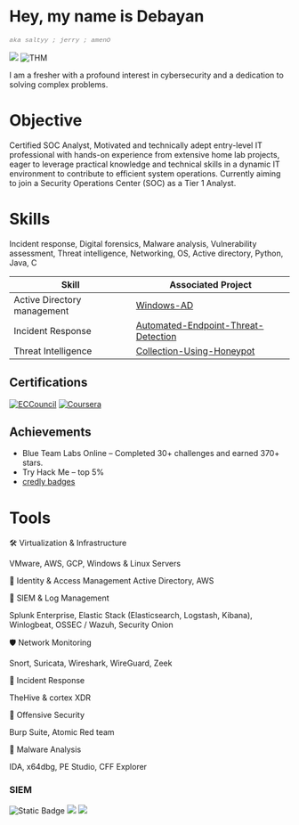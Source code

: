 # Hey, my name is Debayan 
<small><span style="font-family: 'Courier New', monospace; font-style: italic; color: gray;">aka saltyy ; jerry ; amenO</span></small>

<a href="https://www.linkedin.com/in/debayan-senapati-2501a9307"><img src="https://img.shields.io/badge/-LinkedIn-0072b1?&style=for-the-badge&logo=linkedin&logoColor=white" /></a>
![THM](https://tryhackme-badges.s3.amazonaws.com/AmenO.png?v=7)






I am a fresher with a profound interest in cybersecurity and a dedication to solving complex problems.

# Objective

Certified SOC Analyst, Motivated and technically adept entry-level IT professional with hands-on experience from extensive home 
lab projects, eager to leverage practical knowledge and technical skills in a dynamic IT environment to contribute to efficient system 
operations. Currently aiming to join a Security Operations Center (SOC) as a Tier 1 Analyst.

# Skills
Incident response, Digital forensics, Malware analysis, Vulnerability assessment, Threat intelligence, Networking, OS, Active directory, Python, Java, C 

| Skill                                                           | Associated Project         |
|-----------------------------------------------------------------|----------------------------|
| Active Directory management                                     | <a href="https://github.com/jerry1403/Active-Directory-management/tree/main">Windows-AD</a>|
| Incident Response                                               | <a href="https://github.com/jerry1403/Automated-Endpoint-Threat-Detection-Hybrid">Automated-Endpoint-Threat-Detection</a>|
| Threat Intelligence                                             | <a href="https://github.com/jerry1403/Secure-Threat-Intelligence-Collection-Using-T-Pot-Honeypot">Collection-Using-Honeypot</a>|

## Certifications
[![ECCouncil](https://img.shields.io/badge/ECCouncil-ff2d00?style=for-the-badge&logo=ec-council)](https://drive.google.com/file/d/1-PEGuOanb3F9sHYn4JJitfK8RTRG4Ffs/view?usp=sharing)
[![Coursera](https://img.shields.io/badge/Coursera-blue?style=for-the-badge&logo=Coursera&logoColor=white)](https://drive.google.com/file/d/1NjGr6Z8eZoYuGeXL4DxNqYhTGkLi6E-V/view?usp=sharing)



## Achievements
- Blue Team Labs Online – Completed 30+ challenges and earned 370+ stars.
- Try Hack Me – top 5%
- [credly badges](https://www.credly.com/badges/e794973d-2228-4fcd-a0c6-45b71879ef04/public_url)
  <!--START_SECTION:badges-->
  <!--END_SECTION:badges-->



# Tools

  🛠️ Virtualization & Infrastructure

  VMware,
  AWS,
  GCP,
  Windows & Linux Servers

  🔐 Identity & Access Management
  Active Directory,
  AWS

  🧠 SIEM & Log Management

  Splunk Enterprise,
  Elastic Stack (Elasticsearch, Logstash, Kibana),
  Winlogbeat,
  OSSEC / Wazuh,
  Security Onion

  🛡️ Network Monitoring

  Snort,
  Suricata,
  Wireshark,
  WireGuard,
  Zeek

  🧰 Incident Response

  TheHive & cortex XDR

  🧪 Offensive Security
  
  Burp Suite,
  Atomic Red team

  🧬 Malware Analysis 

  IDA,
  x64dbg,
  PE Studio,
  CFF Explorer



### SIEM
<div>
    <img alt="Static Badge" src="https://img.shields.io/badge/Wazuh-blue?style=for-the-badge&logo=wazuh&logoColor=white">
    <img src="https://img.shields.io/badge/-Splunk-000000?&style=for-the-badge&logo=Splunk&logoColor=white" />
    <img src="https://img.shields.io/badge/-Elastic-005571?&style=for-the-badge&logo=Elastic&logoColor=white" />
</div>





